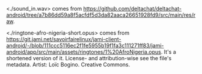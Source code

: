 <./sound_in.wav> comes from https://github.com/deltachat/deltachat-android/tree/a7b86dd59a8f5acfdf5d3da82aaca26651928fd9/src/main/res/raw.

<./ringtone-afro-nigeria-short.opus> comes from
<https://git.jami.net/savoirfairelinux/jami-client-android/-/blob/111ccc5116ec2f1fe5955b19f1fa3c111271ff83/jami-android/app/src/main/assets/ringtones/1%20AfroNigeria.opus>.
It's a shortened version of it. License- and attribution-wise
see the file's metadata. Artist: Loïc Bogino. Creative Commons.
